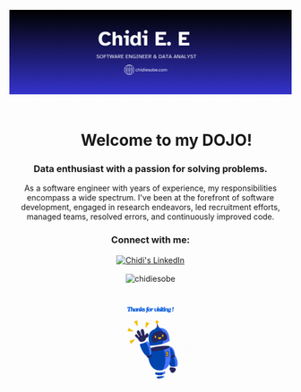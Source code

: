 ![GitHub Banner](https://raw.githubusercontent.com/chidiesobe/chidiesobe/refs/heads/main/assets/chidiesobe.png)

<h1 align="center"><img src="https://raw.githubusercontent.com/chidiesobe/chidiesobe/refs/heads/main/assets/master_panda.gif" alt="welcome!" width="10%" /> Welcome to my DOJO!</h1>

<h3 align="center">Data enthusiast with a passion for solving problems.</h3>
<p align="center">As a software engineer with years of experience, my responsibilities encompass a wide spectrum. I've been at the forefront of software development, engaged in research endeavors, led recruitment efforts, managed teams, resolved errors, and continuously improved code.</p>

<h3 align="center">Connect with me:</h3>
<p align="center">
<a href="https://www.linkedin.com/in/chidi-esobe/" target="blank"><img align="center" src="https://raw.githubusercontent.com/rahuldkjain/github-profile-readme-generator/master/src/images/icons/Social/linked-in-alt.svg" alt="Chidi's LinkedIn" width="7%" /></a>
</p>


<div align="center">
<p><img align="center" src="https://github-readme-stats.vercel.app/api/top-langs?username=chidiesobe&show_icons=true&locale=en&layout=compact" alt="chidiesobe" /></p>
</div>
<br>
<div align="center">
<img src="https://raw.githubusercontent.com/chidiesobe/chidiesobe/refs/heads/main/assets/visiting.gif" alt="thanks for visiting" width="30%" />
</div>
